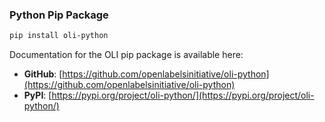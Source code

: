 ### Python Pip Package

```bash
pip install oli-python
```

Documentation for the OLI pip package is available here:

* **GitHub**: [https://github.com/openlabelsinitiative/oli-python](https://github.com/openlabelsinitiative/oli-python)
* **PyPI**: [https://pypi.org/project/oli-python/](https://pypi.org/project/oli-python/)
